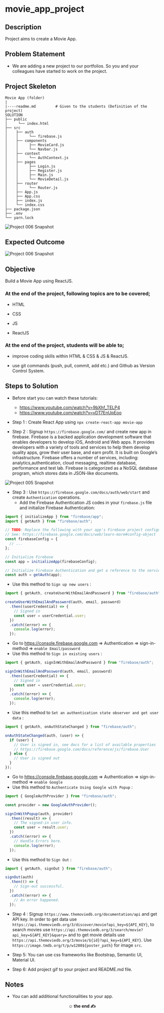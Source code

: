# movie_app_project

## Description

Project aims to create a Movie App.

## Problem Statement

- We are adding a new project to our portfolios. So you and your colleagues have started to work on the project.

## Project Skeleton

```
Movie App (folder)
|
|----readme.md         # Given to the students (Definition of the project)
SOLUTION
├── public
│     └── index.html
├── src
│    ├── auth
│    │     └── firebase.js
│    ├── components
│    │     ├── MovieCard.js
│    │     └── Navbar.js
│    ├── context
│    │     └── AuthContext.js
│    ├── pages
│    │     ├── Login.js
│    │     ├── Register.js
│    │     ├── Main.js
│    │     └── MovieDetail.js
│    ├── router
│    │     └── Router.js
│    ├── App.js
│    ├── App.css
│    ├── index.js
│    └── index.css
├── package.json
├── .env
└── yarn.lock
```

![Project 006 Snapshot](movie-app_structure.png)

## Expected Outcome

![Project 006 Snapshot](movie-app.gif)

## Objective

Build a Movie App using ReactJS.

### At the end of the project, following topics are to be covered;

- HTML

- CSS

- JS

- ReactJS

### At the end of the project, students will be able to;

- improve coding skills within HTML & CSS & JS & ReactJS.

- use git commands (push, pull, commit, add etc.) and Github as Version Control System.

## Steps to Solution

- Before start you can watch these tutorials:
  - https://www.youtube.com/watch?v=9bXhf_TELP4
  - https://www.youtube.com/watch?v=vDT7EnUpEoo
- Step 1 : Create React App using `npx create-react-app movie-app`

- Step 2 : Signup `https://firebase.google.com/` and create new app in firebase.
  Firebase is a backed application development software that enables developers to develop iOS, Android and Web apps. It provides developers with a variety of tools and services to help them develop quality apps, grow their user base, and earn profit. It is built on Google’s infrastructure. Firebase offers a number of services, including: analytics,authentication, cloud messaging, realtime database, performance and test lab. Firebase is categorized as a NoSQL database program, which stores data in JSON-like documents.

![Project 005 Snapshot](firebase-create-app.gif)

- Step 3 : Use `https://firebase.google.com/docs/auth/web/start` and create `Authentication` operations.
  - Add the Firebase Authentication JS codes in your `firebase.js` file and initialize Firebase Authentication:

```jsx
import { initializeApp } from "firebase/app";
import { getAuth } from "firebase/auth";

// TODO: Replace the following with your app's Firebase project configuration at project settings part
// See: https://firebase.google.com/docs/web/learn-more#config-object
const firebaseConfig = {
  // ...
};

// Initialize Firebase
const app = initializeApp(firebaseConfig);

// Initialize Firebase Authentication and get a reference to the service
const auth = getAuth(app);
```

- Use this method to `Sign up new users` :

```jsx
import { getAuth, createUserWithEmailAndPassword } from "firebase/auth";

createUserWithEmailAndPassword(auth, email, password)
  .then((userCredential) => {
    // Signed in
    const user = userCredential.user;
  })
  .catch((error) => {
    console.log(error);
  });
```

- Go to https://console.firebase.google.com => Authentication => sign-in-method => `enable Email/password`
- Use this method to `Sign in existing users` :

```jsx
import { getAuth, signInWithEmailAndPassword } from "firebase/auth";

signInWithEmailAndPassword(auth, email, password)
  .then((userCredential) => {
    // Signed in
    const user = userCredential.user;
  })
  .catch((error) => {
    console.log(error);
  });
```

- Use this method to `Set an authentication state observer and get user data` :

```jsx
import { getAuth, onAuthStateChanged } from "firebase/auth";

onAuthStateChanged(auth, (user) => {
  if (user) {
    // User is signed in, see docs for a list of available properties
    // https://firebase.google.com/docs/reference/js/firebase.User
  } else {
    // User is signed out
  }
});
```

- Go to https://console.firebase.google.com => Authentication => sign-in-method => `enable Google`
- Use this method to `Authenticate Using Google with Popup` :

```jsx
import { GoogleAuthProvider } from "firebase/auth";

const provider = new GoogleAuthProvider();

signInWithPopup(auth, provider)
  .then((result) => {
    // The signed-in user info.
    const user = result.user;
  })
  .catch((error) => {
    // Handle Errors here.
    console.log(error);
  });
```

- Use this method to `Sign Out` :

```jsx
import { getAuth, signOut } from "firebase/auth";

signOut(auth)
  .then(() => {
    // Sign-out successful.
  })
  .catch((error) => {
    // An error happened.
  });
```

- Step 4 : Signup `https://www.themoviedb.org/documentation/api` and get API key. In order to get data use `https://api.themoviedb.org/3/discover/movie?api_key=${API_KEY}`, to search movies use `https://api.themoviedb.org/3/search/movie?api_key=${API_KEY}&query=` and to get movie details use `https://api.themoviedb.org/3/movie/${id}?api_key=${API_KEY}`. Use `https://image.tmdb.org/t/p/w1280${poster_path}` for image `src`.

- Step 5: You can use css frameworks like Bootstrap, Semantic UI, Material UI.

- Step 6: Add project gif to your project and README.md file.

## Notes

- You can add additional functionalities to your app.

**<p align="center">&#9786; the end &#9997;</p>**

